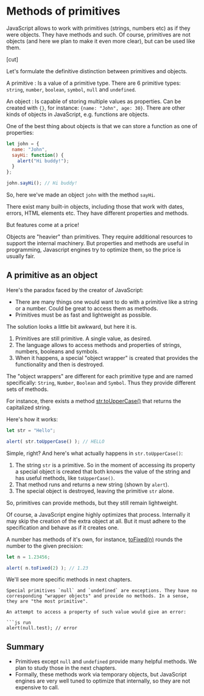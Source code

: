 # Methods of primitives

JavaScript allows to work with primitives (strings, numbers etc) as if they were objects. They have methods and such. Of course, primitives are not objects (and here we plan to make it even more clear), but can be used like them.

[cut]

Let's formulate the definitive distinction between primitives and objects.

A primitive
: Is a value of a primitive type. There are 6 primitive types: `string`, `number`, `boolean`, `symbol`, `null` and `undefined`.

An object
: Is capable of storing multiple values as properties. 
Can be created with `{}`, for instance: `{name: "John", age: 30}`. There are other kinds of objects in JavaScript, e.g. functions are objects.

One of the best thing about objects is that we can store a function as one of properties:

```js run
let john = { 
  name: "John",
  sayHi: function() {
    alert("Hi buddy!");
  }
};

john.sayHi(); // Hi buddy!
```

So, here we've made an object `john` with the method `sayHi`.

There exist many built-in objects, including those that work with dates, errors, HTML elements etc. They have different properties and methods.

But features come at a price!

Objects are "heavier" than primitives. They require additional resources to support the internal machinery. But properties and methods are useful in programming, Javascript engines try to optimize them, so the price is usually fair.

## A primitive as an object

Here's the paradox faced by the creator of JavaScript:

- There are many things one would want to do with a primitive like a string or a number. Could be great to access them as methods.
- Primitives must be as fast and lightweight as possible.

The solution looks a little bit awkward, but here it is.

1. Primitives are still primitive. A single value, as desired.
2. The language allows to access methods and properties of strings, numbers, booleans and symbols.
3. When it happens, a special "object wrapper" is created that provides the functionality and then is destroyed. 

The "object wrappers" are different for each primitive type and are named specifically: `String`, `Number`, `Boolean` and `Symbol`. Thus they provide different sets of methods.

For instance, there exists a method [str.toUpperCase()](https://developer.mozilla.org/en/docs/Web/JavaScript/Reference/Global_Objects/String/toUpperCase) that returns the capitalized string.

Here's how it works:

```js run
let str = "Hello";

alert( str.toUpperCase() ); // HELLO
```

Simple, right? And here's what actually happens in `str.toUpperCase()`:

1. The string `str` is a primitive. So in the moment of accessing its property a special object is created that both knows the value of the string and has useful methods, like `toUpperCase()`.
2. That method runs and returns a new string (shown by `alert`).
3. The special object is destroyed, leaving the primitive `str` alone.

So, primitives can provide methods, but they still remain lightweight.

Of course, a JavaScript engine highly optimizes that process. Internally it may skip the creation of the extra object at all. But it must adhere to the specification and behave as if it creates one.

A number has methods of it's own, for instance, [toFixed(n)](https://developer.mozilla.org/en-US/docs/Web/JavaScript/Reference/Global_Objects/Number/toFixed) rounds the number to the given precision:

```js run
let n = 1.23456;

alert( n.toFixed(2) ); // 1.23
```

We'll see more specific methods in next chapters. 

````warn header="null/undefined have no methods"
Special primitives `null` and `undefined` are exceptions. They have no corresponding "wrapper objects" and provide no methods. In a sense, they are "the most primitive".

An attempt to access a property of such value would give an error:

```js run
alert(null.test); // error
````

## Summary

- Primitives except `null` and `undefined` provide many helpful methods. We plan to study those in the next chapters.
- Formally, these methods work via temporary objects, but JavaScript engines are very well tuned to optimize that internally, so they are not expensive to call.

